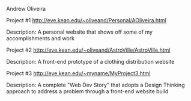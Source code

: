 Andrew Oliveira

Project #1
http://eve.kean.edu/~oliveand/Personal/AOliveira.html

Description: A personal website that shows off some of my accomplishments and work

Project #2
http://eve.kean.edu/~oliveand/AstroVille/AstroVille.html

Description: A front-end prototype of a clothing distribution website

Project #3
http://eve.kean.edu/~myname/MyProject3.html

Description: A complete "Web Dev Story" that adopts a Design Thinking approach to address a problem through a front-end website build
